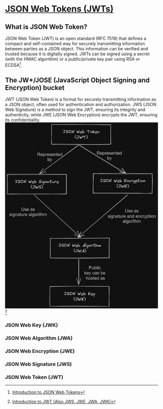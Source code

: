 # [JSON Web Tokens (JWTs)](https://jwt.io/)

## What is JSON Web Token?

JSON Web Token (JWT) is an open standard (RFC 7519) that defines a compact and self-contained way for securely transmitting information between parties as a JSON object. This information can be verified and trusted because it is digitally signed. JWTs can be signed using a secret (with the HMAC algorithm) or a public/private key pair using RSA or ECDSA[^1].

## The JW*/JOSE (JavaScript Object Signing and Encryption) bucket

JWT (JSON Web Token) is a format for securely transmitting information as a JSON object, often used for authentication and authorization. JWS (JSON Web Signature) is a method to sign the JWT, ensuring its integrity and authenticity, while JWE (JSON Web Encryption) encrypts the JWT, ensuring its confidentiality.
![JW*](/assets/jw_.png)[^2]

### JSON Web Key (JWK)

### JSON Web Algorithm (JWA)

### JSON Web Encryption (JWE)

### JSON Web Signature (JWS)

### JSON Web Token (JWT)

[^1]: [Introduction to JSON Web Tokens](https://jwt.io/introduction)
[^2]: [Introduction to JWT (Also JWS, JWE, JWA, JWK)](https://codecurated.com/blog/introduction-to-jwt-jws-jwe-jwa-jwk/)
